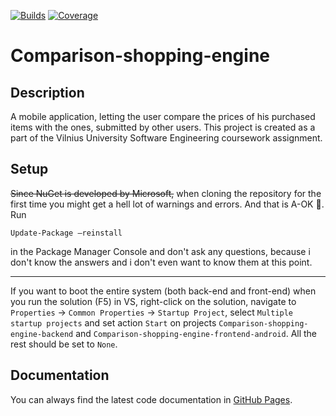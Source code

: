 ﻿[![Builds](https://travis-ci.org/gedgaudasnikita/Comparison-shopping-engine.svg?branch=master)](https://travis-ci.org/gedgaudasnikita/Comparison-shopping-engine) [![Coverage](https://codecov.io/gh/gedgaudasnikita/Comparison-shopping-engine/branch/master/graph/badge.svg)](https://codecov.io/gh/gedgaudasnikita/Comparison-shopping-engine)
# Comparison-shopping-engine
## Description
A mobile application, letting the user compare the prices of his purchased items with the ones, submitted by other users.
This project is created as a part of the Vilnius University Software Engineering coursework assignment.

## Setup
~~Since NuGet is developed by Microsoft,~~ when cloning the repository for the first time you might get a hell lot of warnings and errors. And that is A-OK 🙂. Run

```
Update-Package –reinstall
```

in the Package Manager Console and don't ask any questions, because i don't know the answers and i don't even want to know them at this point.

---

If you want to boot the entire system (both back-end and front-end) when you run the solution (F5) in VS, right-click on the solution, navigate to `Properties` -> `Common Properties` -> `Startup Project`, select `Multiple startup projects` and set action `Start` on projects `Comparison-shopping-engine-backend` and `Comparison-shopping-engine-frontend-android`. All the rest should be set to `None`.

## Documentation
You can always find the latest code documentation in [GitHub Pages](https://gedgaudasnikita.github.io/Comparison-shopping-engine/).
